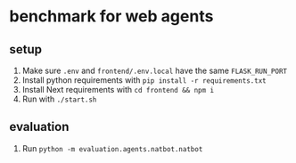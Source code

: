 # benchmark for web agents

## setup

1. Make sure `.env` and `frontend/.env.local` have the same `FLASK_RUN_PORT`
2. Install python requirements with `pip install -r requirements.txt`
3. Install Next requirements with `cd frontend && npm i`
4. Run with `./start.sh`

## evaluation

1. Run `python -m evaluation.agents.natbot.natbot`